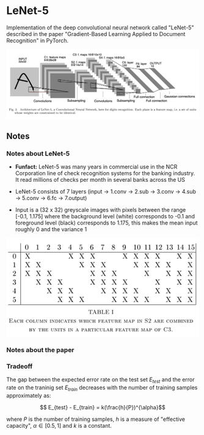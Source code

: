 # LeNet-5
Implementation of the deep convolutional neural network called "LeNet-5" described in the paper "Gradient-Based Learning Applied to Document Recognition" in PyTorch.

![image](res/lenet5.png)

## Notes

### Notes about LeNet-5

* **Funfact:** LeNet-5 was many years in commercial use in the NCR Corporation line of check recognition systems for the banking industry. It read millions of checks per month in several banks across the US

* LeNet-5 consists of 7 layers (input -> 1.conv -> 2.sub -> 3.conv -> 4.sub -> 5.conv -> 6.fc -> 7.output)

* Input is a (32 x 32) greyscale images with pixels between the range [-0.1, 1.175] where the background level (white) corresponds to -0.1 and foreground level (black) corresponds to 1.175, this makes the mean input roughly 0 and the variance 1

![image](res/subsampling.png)

### Notes about the paper


### Tradeoff
The gap between the expected error rate on the test set $E_{test}$ and the error rate on the traninig set $E_{train}$ decreases with the number of training samples approximately as:

$$ E_{test} - E_{train} = k(\frac{h}{P})^{\alpha}$$

where $P$ is the number of training samples, $h$ is a measure of "effective capacity", $\alpha \in [0.5, 1]$ and $k$ is a constant.







